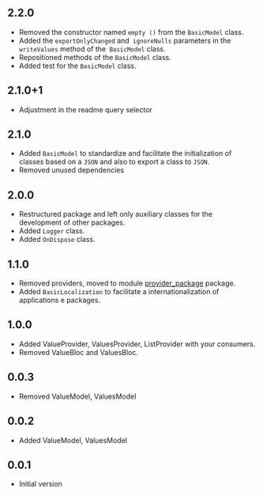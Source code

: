 ## 2.2.0

* Removed the constructor named `empty ()` from the `BasicModel` class.
* Added the `exportOnlyChanged` and` ignoreNulls` parameters in the `writeValues` method of the` BasicModel` class.
* Repositioned methods of the `BasicModel` class.
* Added test for the `BasicModel` class.

## 2.1.0+1

* Adjustment in the readme query selector

## 2.1.0

* Added `BasicModel` to standardize and facilitate the initialization of classes based on a `JSON` and also to export a class to `JSON`.
* Removed unused dependencies

## 2.0.0

* Restructured package and left only auxiliary classes for the development of other packages.
* Added `Logger` class.
* Added `OnDispose` class.

## 1.1.0

* Removed providers, moved to module [provider_package](https://github.com/ricardocrescenti/flutter-module-provider) package.
* Added `BasicLocalization` to facilitate a internationalization of applications e packages.

## 1.0.0

* Added ValueProvider, ValuesProvider, ListProvider with your consumers.
* Removed ValueBloc and ValuesBloc.

## 0.0.3

* Removed ValueModel, ValuesModel

## 0.0.2

* Added ValueModel, ValuesModel

## 0.0.1

* Initial version